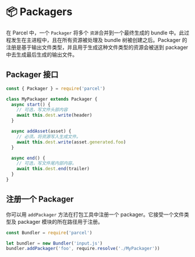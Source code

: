 # 📦 Packagers

在 Parcel 中，一个 `Packager` 将多个 `资源`合并到一个最终生成的 bundle 中。此过程发生在主进程中，且在所有资源被处理及 bundle 树被创建之后。Packager 的注册是基于输出文件类型，并且用于生成这种文件类型的资源会被送到 packager 中去生成最后生成的输出文件。

## Packager 接口

```javascript
const { Packager } = require('parcel')

class MyPackager extends Packager {
  async start() {
    // 可选，写文件头部内容
    await this.dest.write(header)
  }

  async addAsset(asset) {
    // 必须。将资源写入生成文件。
    await this.dest.write(asset.generated.foo)
  }

  async end() {
    // 可选，写文件尾内部内容。
    await this.dest.end(trailer)
  }
}
```

## 注册一个 Packager

你可以用 `addPackager` 方法在打包工具中注册一个 packager。它接受一个文件类型及 packager 模块的所在路径用于注册。

```javascript
const Bundler = require('parcel')

let bundler = new Bundler('input.js')
bundler.addPackager('foo', require.resolve('./MyPackager'))
```
